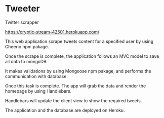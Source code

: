 # Tweeter

Twitter scrapper

https://cryptic-stream-42501.herokuapp.com/

This web application scrape tweets content for a specified user by using Cheerio npm pakage.

Once the scrape is complete, the application follows an MVC model to save all data to mongoDB

It makes validations by using Mongoose npm pakage, and performs the communication with database.

Once this task is complete. The app will grab the data and render the homepage by using Handlebars.

Handlebars will update the client view to show the required tweets.

The application and the database are deployed on Heroku.

